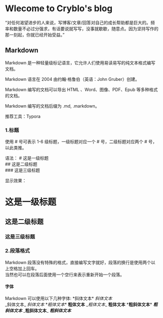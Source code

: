 # Wlecome to Cryblo's blog
  “对任何渴望进步的人来说，写博客/文章/回答对自己的成长帮助都是巨大的。频率和数量不必过分强求，有话要说就写写，没事就歇歇，随意点。因为坚持写作的那一刻起，你就已经开始受益。”
## Markdown
  Markdown 是一种轻量级标记语言，它允许人们使用易读易写的纯文本格式编写文档。

  Markdown 语言在 2004 由约翰·格鲁伯（英语：John Gruber）创建。

  Markdown 编写的文档可以导出 HTML 、Word、图像、PDF、Epub 等多种格式的文档。

  Markdown 编写的文档后缀为 .md, .markdown。

推荐工具：Typora
### 1.标题  
使用 # 号可表示 1-6 级标题，一级标题对应一个 # 号，二级标题对应两个 # 号，以此类推。    

语法：
\# 这是一级标题  
\## 这是二级标题  
\### 这是三级标题   

显示效果：
# 这是一级标题
## 这是二级标题  
### 这是三级标题  

### 2.段落格式  
Markdown 段落没有特殊的格式，直接编写文字就好，段落的换行是使用两个以上空格加上回车。  
当然也可以在段落后面使用一个空行来表示重新开始一个段落。  
#### 字体  
Markdown 可以使用以下几种字体:
\*斜体文本*             *斜体文本*          
\_斜体文本_             _斜体文本_
\**粗体文本**          **粗体文本**
\__粗体文本__           __粗体文本__
\***粗斜体文本***      ***粗斜体文本***
\___粗斜体文本___       ___粗斜体文本___





